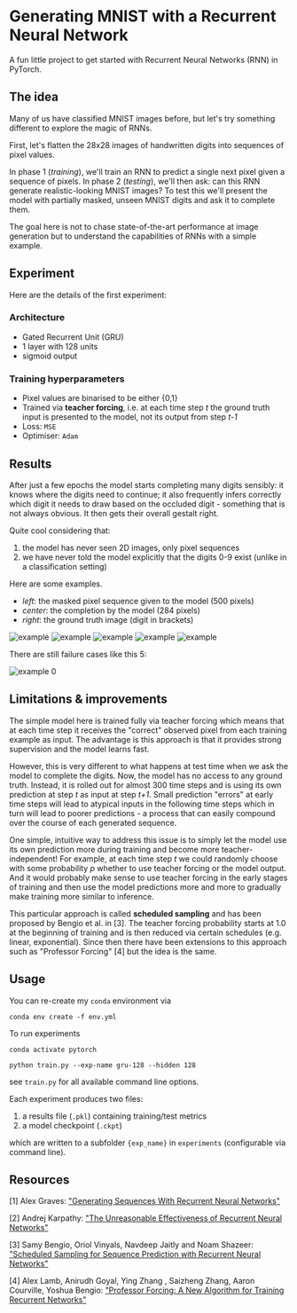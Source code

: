 # Generating MNIST with a Recurrent Neural Network

A fun little project to get started with Recurrent Neural Networks (RNN) in PyTorch.

## The idea

Many of us have classified MNIST images before, but let's try something different to explore the magic of RNNs.

First, let's flatten the 28x28 images of handwritten digits into sequences of pixel values.

In phase 1 (*training*), we'll train an RNN to predict 
a single next pixel given a sequence of pixels. In phase 2 (*testing*), we'll then ask: can this RNN generate realistic-looking
MNIST images? To test this we'll present the model with partially masked, unseen MNIST digits
and ask it to complete them.

The goal here is not to chase state-of-the-art performance at image generation but
to understand the capabilities of RNNs with a simple example.

## Experiment

Here are the details of the first experiment:

### Architecture 

* Gated Recurrent Unit (GRU)
* 1 layer with 128 units
* sigmoid output

### Training hyperparameters

* Pixel values are binarised to be either {0,1}
* Trained via **teacher forcing**, i.e. at each time step *t* the ground truth input is presented to the model, not its output from step *t-1*
* Loss: `MSE`
* Optimiser: `Adam`

## Results

After just a few epochs the model starts completing many digits sensibly:
it knows where the digits need to continue; it also frequently infers correctly
which digit it needs to draw based on the occluded digit - something that is not always obvious.
It then gets their overall gestalt right. 

Quite cool considering that:
1. the model has never seen 2D images, only pixel sequences
2. we have never told the model explicitly that the digits 0-9 exist (unlike in a classification setting)

Here are some examples. 

* *left*: the masked pixel sequence given to the model (500 pixels)
* *center*: the completion by the model (284 pixels)
* *right*: the ground truth image (digit in brackets)

![example](plots/examples/8-3705.gif)
![example](plots/examples/0-3217.gif)
![example](plots/examples/3-4944.gif)
![example](plots/examples/6-2985.gif)
![example](plots/examples/9-0643.gif)

There are still failure cases like this 5:

![example 0](plots/examples/5-3884.gif)

## Limitations & improvements

The simple model here is trained fully via teacher forcing which means that at each time step it receives the "correct" observed
pixel from each training example as input. 
The advantage is this approach is that it provides strong supervision and the model learns fast.

However, this is very different to what happens at test time when we ask the model to complete the digits. 
Now, the model has no access to any ground truth. Instead, it is rolled out for almost 300 time steps and is using its own 
prediction at step *t* as input at step *t+1*. Small prediction "errors" at early time steps will lead to atypical inputs 
in the following time steps which in turn will lead to poorer predictions - a process that can easily compound over the 
course of each generated sequence.

One simple, intuitive way to address this issue is to simply let the model use its own prediction more during training
and become more teacher-independent!
For example, at each time step *t* we could randomly choose with some probability *p* whether to
use teacher forcing or the model output. And it would probably make sense to use teacher forcing in the early stages
of training and then use the model predictions more and more to gradually make training more
similar to inference.

This particular approach is called **scheduled sampling** and has been proposed by Bengio et al. in [3]. The teacher forcing 
probability starts at 1.0 at the beginning of training and is then reduced via certain schedules (e.g. linear, exponential).
Since then there have been extensions to this approach such as "Professor Forcing" [4] but the idea is the same.

## Usage

You can re-create my `conda` environment via

```shell
conda env create -f env.yml
```

To run experiments


```shell
conda activate pytorch

python train.py --exp-name gru-128 --hidden 128
```
see `train.py` for all available command line options.

Each experiment produces two files: 
1. a results file (`.pkl`) containing training/test metrics
2. a model checkpoint (`.ckpt`) 

which are written to a subfolder `{exp_name}` in `experiments` (configurable via command line).

## Resources

[1] Alex Graves: ["Generating Sequences With Recurrent Neural Networks"](https://arxiv.org/pdf/1308.0850)

[2] Andrej Karpathy: ["The Unreasonable Effectiveness of Recurrent Neural Networks"](https://karpathy.github.io/2015/05/21/rnn-effectiveness/)

[3] Samy Bengio, Oriol Vinyals, Navdeep Jaitly and Noam Shazeer: ["Scheduled Sampling for Sequence Prediction with
Recurrent Neural Networks"](https://arxiv.org/pdf/1506.03099)

[4] Alex Lamb, Anirudh Goyal, Ying Zhang , Saizheng Zhang, Aaron Courville, Yoshua Bengio: ["Professor Forcing: A New Algorithm for Training
Recurrent Networks"](https://arxiv.org/pdf/1610.09038)